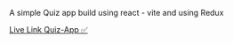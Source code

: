 A simple Quiz app build using react - vite and using Redux 

[ Live Link Quiz-App ✅](https://quiz-estarta-r6ry8o521-adhamomari.vercel.app/)